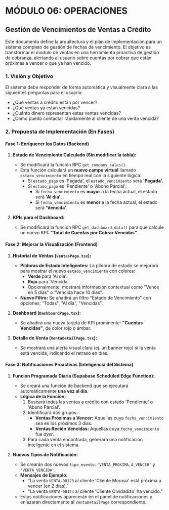 # MÓDULO 06: OPERACIONES
## Gestión de Vencimientos de Ventas a Crédito

Este documento define la arquitectura y el plan de implementación para un sistema completo de gestión de fechas de vencimiento. El objetivo es transformar el módulo de ventas en una herramienta proactiva de gestión de cobranza, alertando al usuario sobre cuentas por cobrar que están próximas a vencer o que ya han vencido.

### 1. Visión y Objetivo

El sistema debe responder de forma automática y visualmente clara a las siguientes preguntas para el usuario:
- ¿Qué ventas a crédito están por vencer?
- ¿Qué ventas ya están vencidas?
- ¿Cuánto dinero representan estas ventas vencidas?
- ¿Cómo puedo contactar rápidamente al cliente de una venta vencida?

### 2. Propuesta de Implementación (En Fases)

#### Fase 1: Enriquecer los Datos (Backend)

1.  **Estado de Vencimiento Calculado (Sin modificar la tabla):**
    -   Se modificará la función RPC `get_company_sales()`.
    -   Esta función calculará un **nuevo campo virtual** llamado `estado_vencimiento` en tiempo real con la siguiente lógica:
        -   Si `estado_pago` es 'Pagada', el `estado_vencimiento` será **'Pagada'**.
        -   Si `estado_pago` es 'Pendiente' o 'Abono Parcial':
            -   Si `fecha_vencimiento` es **mayor** a la fecha actual, el estado será **'Al día'**.
            -   Si `fecha_vencimiento` es **menor** a la fecha actual, el estado será **'Vencida'**.

2.  **KPIs para el Dashboard:**
    -   Se modificará la función RPC `get_dashboard_data()` para que calcule un nuevo KPI: **"Total de Cuentas por Cobrar Vencidas"**.

#### Fase 2: Mejorar la Visualización (Frontend)

1.  **Historial de Ventas (`VentasPage.tsx`):**
    -   **Píldoras de Estado Inteligentes:** La píldora de estado se mejorará para mostrar el nuevo `estado_vencimiento` con colores:
        -   **Verde** para 'Al día'.
        -   **Rojo** para 'Vencida'.
        -   Opcionalmente, mostrará información contextual como "Vence en 5 días" o "Vencida hace 10 días".
    -   **Nuevo Filtro:** Se añadirá un filtro "Estado de Vencimiento" con opciones: "Todas", "Al día", "Vencidas".

2.  **Dashboard (`DashboardPage.tsx`):**
    -   Se añadirá una nueva tarjeta de KPI prominente: **"Cuentas Vencidas"**, de color rojo o ámbar.

3.  **Detalle de Venta (`VentaDetailPage.tsx`):**
    -   Se mostrará una alerta visual clara (ej. un banner rojo) si la venta está vencida, indicando el retraso en días.

#### Fase 3: Notificaciones Proactivas (Inteligencia del Sistema)

1.  **Función Programada Diaria (Supabase Scheduled Edge Function):**
    -   Se creará una función de backend que se ejecutará automáticamente **una vez al día**.
    -   **Lógica de la Función:**
        1.  Buscará todas las ventas a crédito con estado 'Pendiente' o 'Abono Parcial'.
        2.  Identificará dos grupos:
            -   **Ventas Próximas a Vencer:** Aquellas cuya `fecha_vencimiento` sea en los próximos 3 días.
            -   **Ventas Recién Vencidas:** Aquellas cuya `fecha_vencimiento` fue *ayer*.
        3.  Para cada venta encontrada, generará una notificación inteligente en el sistema.

2.  **Nuevos Tipos de Notificación:**
    -   Se crearán dos nuevos `tipo_evento`: `'VENTA_PROXIMA_A_VENCER'` y `'VENTA_VENCIDA'`.
    -   **Mensajes de Ejemplo:**
        -   "La venta `VENTA-00123` al cliente 'Cliente Moroso' está próxima a vencer (en 2 días)."
        -   "La venta `VENTA-00124` al cliente 'Cliente Olvidadizo' ha vencido."
    -   Estas notificaciones aparecerán en el panel de notificaciones y enlazarán directamente al `VentaDetailPage` correspondiente.
